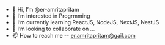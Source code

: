 - 👋 Hi, I’m @er-amritapritam
- 👀 I’m interested in Progrmming
- 🌱 I’m currently learning ReactJS, NodeJS, NextJS, NestJS
- 💞️ I’m looking to collaborate on ...
- 📫 How to reach me -- er.amritapritam@gail.com

<!---
er-amritapritam/er-amritapritam is a ✨ special ✨ repository because its `README.md` (this file) appears on your GitHub profile.
You can click the Preview link to take a look at your changes.
--->
